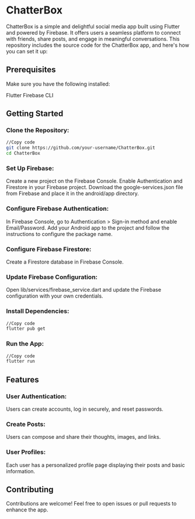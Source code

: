 # ChatterBox
ChatterBox is a simple and delightful social media app built using Flutter and powered by Firebase. It offers users a seamless platform to connect with friends, share posts, and engage in meaningful conversations. This repository includes the source code for the ChatterBox app, and here's how you can set it up:

## Prerequisites
Make sure you have the following installed:

Flutter
Firebase CLI

## Getting Started
### Clone the Repository:

```bash
//Copy code
git clone https://github.com/your-username/ChatterBox.git
cd ChatterBox
```
### Set Up Firebase:

Create a new project on the Firebase Console.
Enable Authentication and Firestore in your Firebase project.
Download the google-services.json file from Firebase and place it in the android/app directory.

### Configure Firebase Authentication:

In Firebase Console, go to Authentication > Sign-in method and enable Email/Password.
Add your Android app to the project and follow the instructions to configure the package name.

### Configure Firebase Firestore:

Create a Firestore database in Firebase Console.

### Update Firebase Configuration:

Open lib/services/firebase_service.dart and update the Firebase configuration with your own credentials.

### Install Dependencies:

```bash
//Copy code
flutter pub get
```

### Run the App:

```bash
//Copy code
flutter run
```

## Features

### User Authentication:

Users can create accounts, log in securely, and reset passwords.

### Create Posts:

Users can compose and share their thoughts, images, and links.

### User Profiles:

Each user has a personalized profile page displaying their posts and basic information.
## Contributing
Contributions are welcome! Feel free to open issues or pull requests to enhance the app.
